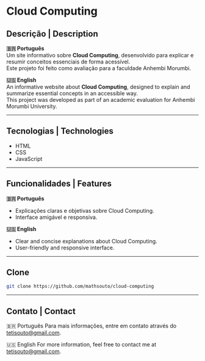 # Cloud Computing  

## Descrição | Description  

**🇧🇷 Português**  
Um site informativo sobre **Cloud Computing**, desenvolvido para explicar e resumir conceitos essenciais de forma acessível.  
Este projeto foi feito como avaliação para a faculdade Anhembi Morumbi.  

**🇺🇸 English**  
An informative website about **Cloud Computing**, designed to explain and summarize essential concepts in an accessible way.  
This project was developed as part of an academic evaluation for Anhembi Morumbi University.  

---

## Tecnologias  | Technologies  
- HTML  
- CSS  
- JavaScript  

---

## Funcionalidades | Features  

**🇧🇷 Português**  
- Explicações claras e objetivas sobre Cloud Computing.  
- Interface amigável e responsiva.  

**🇺🇸 English**  
- Clear and concise explanations about Cloud Computing.  
- User-friendly and responsive interface.  

---

## Clone  
   ```bash
   git clone https://github.com/mathsouto/cloud-computing
   ```

---

## Contato | Contact
🇧🇷 Português
Para mais informações, entre em contato através do tetisouto@gmail.com.

🇺🇸 English
For more information, feel free to contact me at tetisouto@gmail.com.




